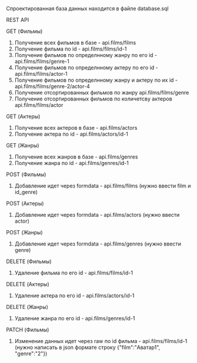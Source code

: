 Спроектированная база данных находится в файле database.sql

REST API

GET (Фильмы)
  1. Получение всех фильмов в базе - api.films/films
  2. Получение фильма по id - api.films/films/id-1
  3. Получение фильмов по определнному жанру по его id - api.films/films/genre-1
  4. Получение фильмов по определнному актеру по его id - api.films/films/actor-1
  5. Получение фильмов по определнному жанру и актеру по их id - api.films/films/genre-2/actor-4
  6. Получение отсортированных фильмов по жанру api.films/films/genre
  7. Получение отсортированных фильмов по количетсву актеров api.films/films/actor
  
GET (Актеры)
  1. Получение всех актеров в базе - api.films/actors
  2. Получение актера по id - api.films/actors/id-1
 
GET (Жанры)
  1. Получение всех жанров в базе - api.films/genres
  2. Получение жанра по id - api.films/genres/id-1
  
POST (Фильмы)
  1. Добавление идет через formdata - api.films/films (нужно ввести film и id_genre)
  
POST (Актеры)
  1. Добавление идет через formdata - api.films/actors (нужно ввести actor)

POST (Жанры)
  1. Добавление идет через formdata - api.films/genres (нужно ввести genre)
  
DELETE (Фильмы)
  1. Удаление фильмa по его id - api.films/films/id-1
  
DELETE (Актеры)
  1. Удаление актера по его id - api.films/actors/id-1

DELETE (Жанры)
  1. Удаление жанра по его id - api.films/genres/id-1
  
PATCH (Фильмы)
  1. Изменение данных идет через raw по id фильма - api.films/films/id-1 (нужно написать в json формате строку {"film":"Аватар1", "genre":"2"})
